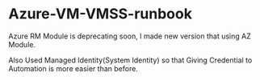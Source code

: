 # Azure-VM-VMSS-runbook
Azure RM Module is deprecating soon, I made new version that using AZ Module.

Also Used Managed Identity(System Identity) so that Giving Credential to Automation is more easier than before.

